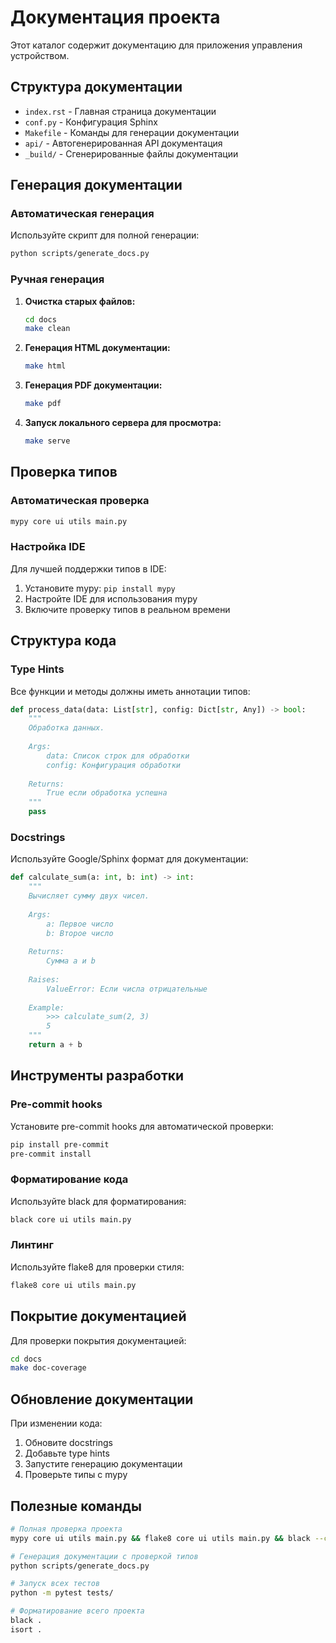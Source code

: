 # Документация проекта

Этот каталог содержит документацию для приложения управления устройством.

## Структура документации

- `index.rst` - Главная страница документации
- `conf.py` - Конфигурация Sphinx
- `Makefile` - Команды для генерации документации
- `api/` - Автогенерированная API документация
- `_build/` - Сгенерированные файлы документации

## Генерация документации

### Автоматическая генерация

Используйте скрипт для полной генерации:

```bash
python scripts/generate_docs.py
```

### Ручная генерация

1. **Очистка старых файлов:**
   ```bash
   cd docs
   make clean
   ```

2. **Генерация HTML документации:**
   ```bash
   make html
   ```

3. **Генерация PDF документации:**
   ```bash
   make pdf
   ```

4. **Запуск локального сервера для просмотра:**
   ```bash
   make serve
   ```

## Проверка типов

### Автоматическая проверка

```bash
mypy core ui utils main.py
```

### Настройка IDE

Для лучшей поддержки типов в IDE:

1. Установите mypy: `pip install mypy`
2. Настройте IDE для использования mypy
3. Включите проверку типов в реальном времени

## Структура кода

### Type Hints

Все функции и методы должны иметь аннотации типов:

```python
def process_data(data: List[str], config: Dict[str, Any]) -> bool:
    """
    Обработка данных.
    
    Args:
        data: Список строк для обработки
        config: Конфигурация обработки
        
    Returns:
        True если обработка успешна
    """
    pass
```

### Docstrings

Используйте Google/Sphinx формат для документации:

```python
def calculate_sum(a: int, b: int) -> int:
    """
    Вычисляет сумму двух чисел.
    
    Args:
        a: Первое число
        b: Второе число
        
    Returns:
        Сумма a и b
        
    Raises:
        ValueError: Если числа отрицательные
        
    Example:
        >>> calculate_sum(2, 3)
        5
    """
    return a + b
```

## Инструменты разработки

### Pre-commit hooks

Установите pre-commit hooks для автоматической проверки:

```bash
pip install pre-commit
pre-commit install
```

### Форматирование кода

Используйте black для форматирования:

```bash
black core ui utils main.py
```

### Линтинг

Используйте flake8 для проверки стиля:

```bash
flake8 core ui utils main.py
```

## Покрытие документацией

Для проверки покрытия документацией:

```bash
cd docs
make doc-coverage
```

## Обновление документации

При изменении кода:

1. Обновите docstrings
2. Добавьте type hints
3. Запустите генерацию документации
4. Проверьте типы с mypy

## Полезные команды

```bash
# Полная проверка проекта
mypy core ui utils main.py && flake8 core ui utils main.py && black --check core ui utils main.py

# Генерация документации с проверкой типов
python scripts/generate_docs.py

# Запуск всех тестов
python -m pytest tests/

# Форматирование всего проекта
black .
isort .
```

